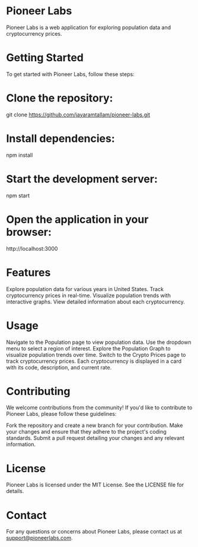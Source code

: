 # Pioneer Labs
Pioneer Labs is a web application for exploring population data and cryptocurrency prices.

# Getting Started
To get started with Pioneer Labs, follow these steps:

# Clone the repository:
git clone https://github.com/jayaramtallam/pioneer-labs.git

# Install dependencies:
npm install

# Start the development server:
npm start

# Open the application in your browser:
http://localhost:3000

# Features
Explore population data for various years in United States.
Track cryptocurrency prices in real-time.
Visualize population trends with interactive graphs.
View detailed information about each cryptocurrency.

# Usage
Navigate to the Population page to view population data.
Use the dropdown menu to select a region of interest.
Explore the Population Graph to visualize population trends over time.
Switch to the Crypto Prices page to track cryptocurrency prices.
Each cryptocurrency is displayed in a card with its code, description, and current rate.

# Contributing
We welcome contributions from the community! If you'd like to contribute to Pioneer Labs, please follow these guidelines:

Fork the repository and create a new branch for your contribution.
Make your changes and ensure that they adhere to the project's coding standards.
Submit a pull request detailing your changes and any relevant information.

# License
Pioneer Labs is licensed under the MIT License. See the LICENSE file for details.

# Contact
For any questions or concerns about Pioneer Labs, please contact us at support@pioneerlabs.com.


